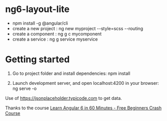 # ng6-layout-lite

* npm install -g @angular/cli
* create a new project : ng new myproject --style=scss --routing
* create a component : ng g c mycomponent
* create a service : ng g service myservice


Getting started
======
1. Go to project folder and install dependencies:
npm install

2. Launch development server, and open localhost:4200 in your browser:
ng serve -o


Use of https://jsonplaceholder.typicode.com to get data.

Thanks to the course [Learn Angular 6 in 60 Minutes - Free Beginners Crash Course](https://www.youtube.com/watch?v=z4JUm0Bq9AM)





